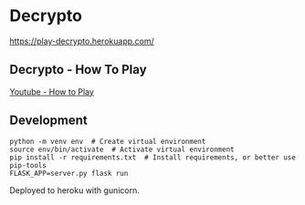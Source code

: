 # Decrypto

https://play-decrypto.herokuapp.com/

## Decrypto - How To Play

[Youtube - How to Play](https://www.youtube.com/watch?v=2DBg7Z2-pQ4)

## Development

```
python -m venv env  # Create virtual environment
source env/bin/activate  # Activate virtual environment
pip install -r requirements.txt  # Install requirements, or better use pip-tools
FLASK_APP=server.py flask run
```

Deployed to heroku with gunicorn.
